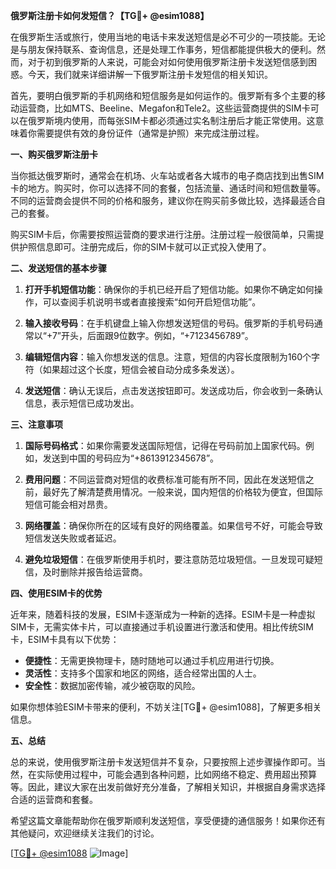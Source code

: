 **俄罗斯注册卡如何发短信？【TG💪+ @esim1088】**

在俄罗斯生活或旅行，使用当地的电话卡来发送短信是必不可少的一项技能。无论是与朋友保持联系、查询信息，还是处理工作事务，短信都能提供极大的便利。然而，对于初到俄罗斯的人来说，可能会对如何使用俄罗斯注册卡发送短信感到困惑。今天，我们就来详细讲解一下俄罗斯注册卡发短信的相关知识。

首先，要明白俄罗斯的手机网络和短信服务是如何运作的。俄罗斯有多个主要的移动运营商，比如MTS、Beeline、Megafon和Tele2。这些运营商提供的SIM卡可以在俄罗斯境内使用，而每张SIM卡都必须通过实名制注册后才能正常使用。这意味着你需要提供有效的身份证件（通常是护照）来完成注册过程。

**一、购买俄罗斯注册卡**

当你抵达俄罗斯时，通常会在机场、火车站或者各大城市的电子商店找到出售SIM卡的地方。购买时，你可以选择不同的套餐，包括流量、通话时间和短信数量等。不同的运营商会提供不同的价格和服务，建议你在购买前多做比较，选择最适合自己的套餐。

购买SIM卡后，你需要按照运营商的要求进行注册。注册过程一般很简单，只需提供护照信息即可。注册完成后，你的SIM卡就可以正式投入使用了。

**二、发送短信的基本步骤**

1. **打开手机短信功能**：确保你的手机已经开启了短信功能。如果你不确定如何操作，可以查阅手机说明书或者直接搜索“如何开启短信功能”。

2. **输入接收号码**：在手机键盘上输入你想发送短信的号码。俄罗斯的手机号码通常以“+7”开头，后面跟9位数字。例如，“+7123456789”。

3. **编辑短信内容**：输入你想发送的信息。注意，短信的内容长度限制为160个字符（如果超过这个长度，短信会被自动分成多条发送）。

4. **发送短信**：确认无误后，点击发送按钮即可。发送成功后，你会收到一条确认信息，表示短信已成功发出。

**三、注意事项**

1. **国际号码格式**：如果你需要发送国际短信，记得在号码前加上国家代码。例如，发送到中国的号码应为“+8613912345678”。

2. **费用问题**：不同运营商对短信的收费标准可能有所不同，因此在发送短信之前，最好先了解清楚费用情况。一般来说，国内短信的价格较为便宜，但国际短信可能会相对昂贵。

3. **网络覆盖**：确保你所在的区域有良好的网络覆盖。如果信号不好，可能会导致短信发送失败或者延迟。

4. **避免垃圾短信**：在俄罗斯使用手机时，要注意防范垃圾短信。一旦发现可疑短信，及时删除并报告给运营商。

**四、使用ESIM卡的优势**

近年来，随着科技的发展，ESIM卡逐渐成为一种新的选择。ESIM卡是一种虚拟SIM卡，无需实体卡片，可以直接通过手机设置进行激活和使用。相比传统SIM卡，ESIM卡具有以下优势：

- **便捷性**：无需更换物理卡，随时随地可以通过手机应用进行切换。
- **灵活性**：支持多个国家和地区的网络，适合经常出国的人士。
- **安全性**：数据加密传输，减少被窃取的风险。

如果你想体验ESIM卡带来的便利，不妨关注[TG💪+ @esim1088]，了解更多相关信息。

**五、总结**

总的来说，使用俄罗斯注册卡发送短信并不复杂，只要按照上述步骤操作即可。当然，在实际使用过程中，可能会遇到各种问题，比如网络不稳定、费用超出预算等。因此，建议大家在出发前做好充分准备，了解相关知识，并根据自身需求选择合适的运营商和套餐。

希望这篇文章能帮助你在俄罗斯顺利发送短信，享受便捷的通信服务！如果你还有其他疑问，欢迎继续关注我们的讨论。

[[TG💪+ @esim1088](https://t.me/s/esim1088) ![Image](https://i.postimg.cc/4NQfJmqS/Snipaste-2025-05-13-00-14-12.png)]